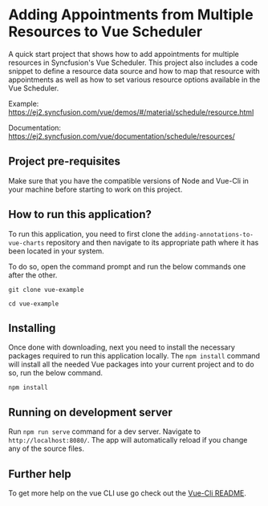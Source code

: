 # Adding Appointments from Multiple Resources to Vue Scheduler

A quick start project that shows how to add appointments for multiple resources in Syncfusion's Vue Scheduler. This project also includes a code snippet to define a resource data source and how to map that resource with appointments as well as how to set various resource options available in the Vue Scheduler.

Example: https://ej2.syncfusion.com/vue/demos/#/material/schedule/resource.html

Documentation: https://ej2.syncfusion.com/vue/documentation/schedule/resources/

## Project pre-requisites

Make sure that you have the compatible versions of Node and Vue-Cli in your machine before starting to work on this project.

## How to run this application?

To run this application, you need to first clone the `adding-annotations-to-vue-charts` repository and then navigate to its appropriate path where it has been located in your system.

To do so, open the command prompt and run the below commands one after the other.

```
git clone vue-example

cd vue-example
```

## Installing

Once done with downloading, next you need to install the necessary packages required to run this application locally. The `npm install` command will install all the needed Vue packages into your current project and to do so, run the below command.

```
npm install
```

## Running on development server

Run `npm run serve` command for a dev server. Navigate to `http://localhost:8080/`. The app will automatically reload if you change any of the source files.

## Further help

To get more help on the vue CLI use go check out the [Vue-Cli README](https://github.com/vuejs/vue-cli/blob/master/README.md).
